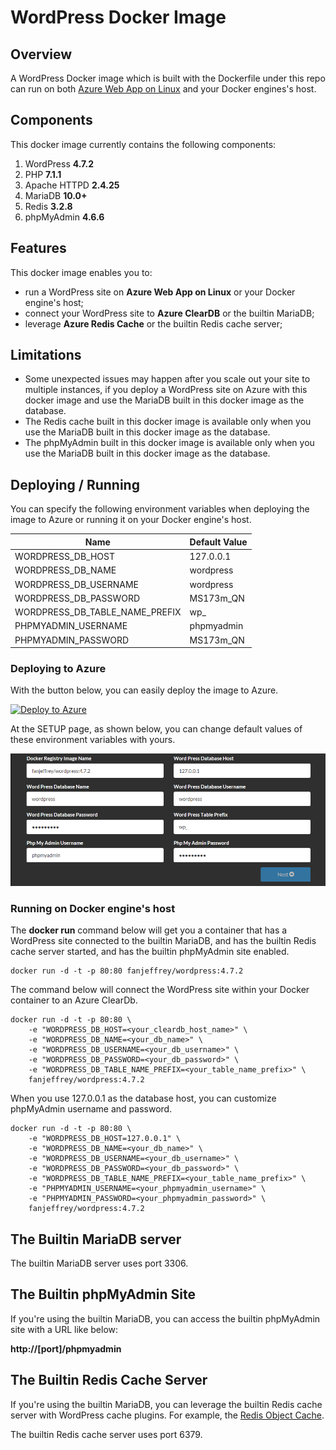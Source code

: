 # WordPress Docker Image
## Overview
A WordPress Docker image which is built with the Dockerfile under this repo can run on both [Azure Web App on Linux](https://docs.microsoft.com/en-us/azure/app-service-web/app-service-linux-intro) and your Docker engines's host.

## Components
This docker image currently contains the following components:

1. WordPress    **4.7.2**
2. PHP          **7.1.1**
3. Apache HTTPD **2.4.25**
4. MariaDB      **10.0+**
5. Redis        **3.2.8**
6. phpMyAdmin   **4.6.6**

## Features
This docker image enables you to:

- run a WordPress site on **Azure Web App on Linux** or your Docker engine's host;
- connect your WordPress site to **Azure ClearDB** or the builtin MariaDB;
- leverage **Azure Redis Cache** or the builtin Redis cache server;

## Limitations
- Some unexpected issues may happen after you scale out your site to multiple instances, if you deploy a WordPress site on Azure with this docker image and use the MariaDB built in this docker image as the database.
- The Redis cache built in this docker image is available only when you use the MariaDB built in this docker image as the database.
- The phpMyAdmin built in this docker image is available only when you use the MariaDB built in this docker image as the database.

## Deploying / Running
You can specify the following environment variables when deploying the image to Azure or running it on your Docker engine's host.

Name | Default Value
---- | -------------
WORDPRESS_DB_HOST | 127.0.0.1
WORDPRESS_DB_NAME | wordpress
WORDPRESS_DB_USERNAME | wordpress
WORDPRESS_DB_PASSWORD | MS173m_QN
WORDPRESS_DB_TABLE_NAME_PREFIX | wp_
PHPMYADMIN_USERNAME | phpmyadmin
PHPMYADMIN_PASSWORD | MS173m_QN

### Deploying to Azure
With the button below, you can easily deploy the image to Azure.

[![Deploy to Azure](http://azuredeploy.net/deploybutton.png)](https://azuredeploy.net/)

At the SETUP page, as shown below, you can change default values of these environment variables with yours.

![WordPress Deploy to Azure SETUP page](https://raw.githubusercontent.com/fanjeffrey/Images/master/Microsoft/docker-library/wordpress_deploy_setup.PNG)

### Running on Docker engine's host
The **docker run** command below will get you a container that has a WordPress site connected to the builtin MariaDB, and has the builtin Redis cache server started, and has the builtin phpMyAdmin site enabled.
```
docker run -d -t -p 80:80 fanjeffrey/wordpress:4.7.2
```

The command below will connect the WordPress site within your Docker container to an Azure ClearDb.
```
docker run -d -t -p 80:80 \
    -e "WORDPRESS_DB_HOST=<your_cleardb_host_name>" \
    -e "WORDPRESS_DB_NAME=<your_db_name>" \
    -e "WORDPRESS_DB_USERNAME=<your_db_username>" \
    -e "WORDPRESS_DB_PASSWORD=<your_db_password>" \
    -e "WORDPRESS_DB_TABLE_NAME_PREFIX=<your_table_name_prefix>" \
    fanjeffrey/wordpress:4.7.2
```

When you use 127.0.0.1 as the database host, you can customize phpMyAdmin username and password.
```
docker run -d -t -p 80:80 \
    -e "WORDPRESS_DB_HOST=127.0.0.1" \
    -e "WORDPRESS_DB_NAME=<your_db_name>" \
    -e "WORDPRESS_DB_USERNAME=<your_db_username>" \
    -e "WORDPRESS_DB_PASSWORD=<your_db_password>" \
    -e "WORDPRESS_DB_TABLE_NAME_PREFIX=<your_table_name_prefix>" \
    -e "PHPMYADMIN_USERNAME=<your_phpmyadmin_username>" \
    -e "PHPMYADMIN_PASSWORD=<your_phpmyadmin_password>" \
    fanjeffrey/wordpress:4.7.2
```

## The Builtin MariaDB server
The builtin MariaDB server uses port 3306.

## The Builtin phpMyAdmin Site
If you're using the builtin MariaDB, you can access the builtin phpMyAdmin site with a URL like below:

**http://<hostname>[port]/phpmyadmin**

## The Builtin Redis Cache Server
If you're using the builtin MariaDB, you can leverage the builtin Redis cache server with WordPress cache plugins. For example, the [Redis Object Cache](https://wordpress.org/plugins/redis-cache/).

The builtin Redis cache server uses port 6379.
